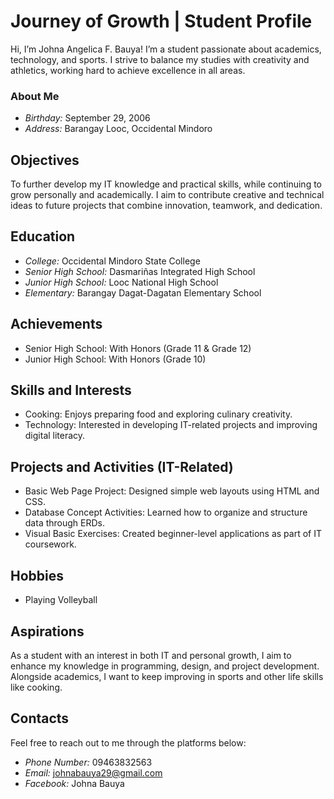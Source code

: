 # Journey of Growth | Student Profile
Hi, I’m Johna Angelica F. Bauya! I’m a student passionate about academics, technology, and sports. I strive to balance my studies with creativity and athletics, working hard to achieve excellence in all areas.

### About Me
- *Birthday:* September 29, 2006
- *Address:* Barangay Looc, Occidental Mindoro

## Objectives
To further develop my IT knowledge and practical skills, while continuing to grow personally and academically. I aim to contribute creative and technical ideas to future projects that combine innovation, teamwork, and dedication.

## Education
- *College:* Occidental Mindoro State College
- *Senior High School:* Dasmariñas Integrated High School
- *Junior High School:* Looc National High School
- *Elementary:* Barangay Dagat-Dagatan Elementary School

## Achievements
* Senior High School: With Honors (Grade 11 & Grade 12)
* Junior High School: With Honors (Grade 10)

## Skills and Interests
- Cooking: Enjoys preparing food and exploring culinary creativity.
- Technology: Interested in developing IT-related projects and improving digital literacy.

## Projects and Activities (IT-Related)
- Basic Web Page Project: Designed simple web layouts using HTML and CSS.
- Database Concept Activities: Learned how to organize and structure data through ERDs.
- Visual Basic Exercises: Created beginner-level applications as part of IT coursework.

## Hobbies
- Playing Volleyball

## Aspirations
As a student with an interest in both IT and personal growth, I aim to enhance my knowledge in programming, design, and project development. Alongside academics, I want to keep improving in sports and other life skills like cooking.

## Contacts
Feel free to reach out to me through the platforms below:
- *Phone Number:* 09463832563
- *Email:* [johnabauya29@gmail.com](mailto:johnabauya29@gmail.com)
- *Facebook:* Johna Bauya
